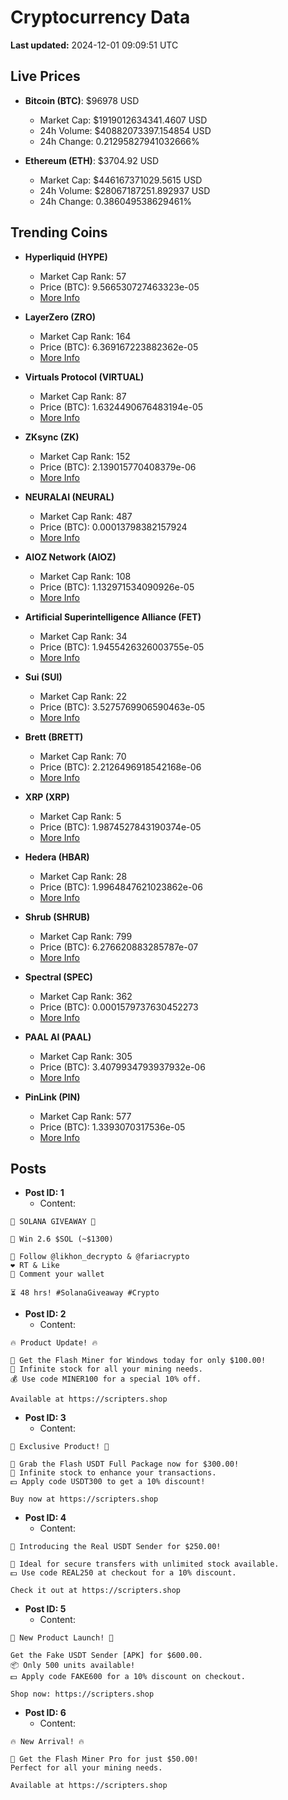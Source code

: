 # Cryptocurrency Data

**Last updated:** 2024-12-01 09:09:51 UTC

## Live Prices
- **Bitcoin (BTC)**: $96978 USD
  - Market Cap: $1919012634341.4607 USD
  - 24h Volume: $40882073397.154854 USD
  - 24h Change: 0.21295827941032666%

- **Ethereum (ETH)**: $3704.92 USD
  - Market Cap: $446167371029.5615 USD
  - 24h Volume: $28067187251.892937 USD
  - 24h Change: 0.386049538629461%

## Trending Coins
- **Hyperliquid (HYPE)**
  - Market Cap Rank: 57
  - Price (BTC): 9.566530727463323e-05
  - [More Info](https://www.coingecko.com/en/coins/hyperliquid)

- **LayerZero (ZRO)**
  - Market Cap Rank: 164
  - Price (BTC): 6.369167223882362e-05
  - [More Info](https://www.coingecko.com/en/coins/layerzero)

- **Virtuals Protocol (VIRTUAL)**
  - Market Cap Rank: 87
  - Price (BTC): 1.6324490676483194e-05
  - [More Info](https://www.coingecko.com/en/coins/virtual-protocol)

- **ZKsync (ZK)**
  - Market Cap Rank: 152
  - Price (BTC): 2.139015770408379e-06
  - [More Info](https://www.coingecko.com/en/coins/zksync)

- **NEURALAI (NEURAL)**
  - Market Cap Rank: 487
  - Price (BTC): 0.00013798382157924
  - [More Info](https://www.coingecko.com/en/coins/neuralai)

- **AIOZ Network (AIOZ)**
  - Market Cap Rank: 108
  - Price (BTC): 1.132971534090926e-05
  - [More Info](https://www.coingecko.com/en/coins/aioz-network)

- **Artificial Superintelligence Alliance (FET)**
  - Market Cap Rank: 34
  - Price (BTC): 1.9455426326003755e-05
  - [More Info](https://www.coingecko.com/en/coins/artificial-superintelligence-alliance)

- **Sui (SUI)**
  - Market Cap Rank: 22
  - Price (BTC): 3.5275769906590463e-05
  - [More Info](https://www.coingecko.com/en/coins/sui)

- **Brett (BRETT)**
  - Market Cap Rank: 70
  - Price (BTC): 2.2126496918542168e-06
  - [More Info](https://www.coingecko.com/en/coins/brett-2)

- **XRP (XRP)**
  - Market Cap Rank: 5
  - Price (BTC): 1.9874527843190374e-05
  - [More Info](https://www.coingecko.com/en/coins/xrp)

- **Hedera (HBAR)**
  - Market Cap Rank: 28
  - Price (BTC): 1.9964847621023862e-06
  - [More Info](https://www.coingecko.com/en/coins/hedera)

- **Shrub (SHRUB)**
  - Market Cap Rank: 799
  - Price (BTC): 6.276620883285787e-07
  - [More Info](https://www.coingecko.com/en/coins/shrub)

- **Spectral (SPEC)**
  - Market Cap Rank: 362
  - Price (BTC): 0.0001579737630452273
  - [More Info](https://www.coingecko.com/en/coins/spectral)

- **PAAL AI (PAAL)**
  - Market Cap Rank: 305
  - Price (BTC): 3.4079934793937932e-06
  - [More Info](https://www.coingecko.com/en/coins/paal-ai)

- **PinLink (PIN)**
  - Market Cap Rank: 577
  - Price (BTC): 1.3393070317536e-05
  - [More Info](https://www.coingecko.com/en/coins/pinlink)

## Posts
- **Post ID: 1**
  - Content:
```
🚀 SOLANA GIVEAWAY 🚀

🎁 Win 2.6 $SOL (~$1300)

🤝 Follow @likhon_decrypto & @fariacrypto
❤️ RT & Like
💬 Comment your wallet

⏳ 48 hrs! #SolanaGiveaway #Crypto
```

- **Post ID: 2**
  - Content:
```
🔥 Product Update! 🔥

🚀 Get the Flash Miner for Windows today for only $100.00!
🔋 Infinite stock for all your mining needs.
💰 Use code MINER100 for a special 10% off.

Available at https://scripters.shop
```

- **Post ID: 3**
  - Content:
```
🎁 Exclusive Product! 🎁

💸 Grab the Flash USDT Full Package now for $300.00!
🎉 Infinite stock to enhance your transactions.
💵 Apply code USDT300 to get a 10% discount!

Buy now at https://scripters.shop
```

- **Post ID: 4**
  - Content:
```
💎 Introducing the Real USDT Sender for $250.00!

💼 Ideal for secure transfers with unlimited stock available.
💵 Use code REAL250 at checkout for a 10% discount.

Check it out at https://scripters.shop
```

- **Post ID: 5**
  - Content:
```
🚀 New Product Launch! 🚀

Get the Fake USDT Sender [APK] for $600.00.
📦 Only 500 units available!
💵 Apply code FAKE600 for a 10% discount on checkout.

Shop now: https://scripters.shop
```

- **Post ID: 6**
  - Content:
```
🔥 New Arrival! 🔥

💸 Get the Flash Miner Pro for just $50.00!
Perfect for all your mining needs.

Available at https://scripters.shop
```

